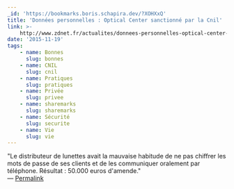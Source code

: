 ```yaml
---
_id: 'https://bookmarks.boris.schapira.dev/?XOHXxQ'
title: 'Données personnelles : Optical Center sanctionné par la Cnil'
link: >-
    http://www.zdnet.fr/actualites/donnees-personnelles-optical-center-sanctionne-par-la-cnil-39828236.htm
date: '2015-11-19'
tags:
    - name: Bonnes
      slug: bonnes
    - name: CNIL
      slug: cnil
    - name: Pratiques
      slug: pratiques
    - name: Privée
      slug: privee
    - name: sharemarks
      slug: sharemarks
    - name: Sécurité
      slug: securite
    - name: Vie
      slug: vie
---
```


&quot;Le distributeur de lunettes avait la mauvaise habitude de ne pas chiffrer
les mots de passe de ses clients et de les communiquer oralement par téléphone.
Résultat : 50.000 euros d'amende.&quot; <br>&#8212;
<a href="https://bookmarks.boris.schapira.dev/?XOHXxQ" title="Permalink">Permalink</a>
